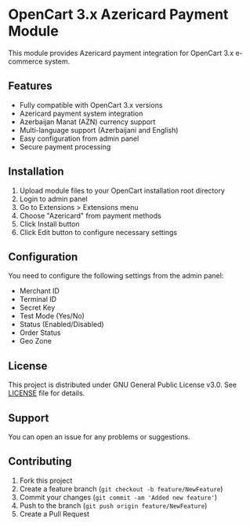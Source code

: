 # OpenCart 3.x Azericard Payment Module

This module provides Azericard payment integration for OpenCart 3.x e-commerce system.

## Features

- Fully compatible with OpenCart 3.x versions
- Azericard payment system integration
- Azerbaijan Manat (AZN) currency support
- Multi-language support (Azerbaijani and English)
- Easy configuration from admin panel
- Secure payment processing

## Installation

1. Upload module files to your OpenCart installation root directory
2. Login to admin panel
3. Go to Extensions > Extensions menu
4. Choose "Azericard" from payment methods
5. Click Install button
6. Click Edit button to configure necessary settings

## Configuration

You need to configure the following settings from the admin panel:

- Merchant ID
- Terminal ID
- Secret Key
- Test Mode (Yes/No)
- Status (Enabled/Disabled)
- Order Status
- Geo Zone

## License

This project is distributed under GNU General Public License v3.0. See [LICENSE](LICENSE) file for details.

## Support

You can open an issue for any problems or suggestions.

## Contributing

1. Fork this project
2. Create a feature branch (`git checkout -b feature/NewFeature`)
3. Commit your changes (`git commit -am 'Added new feature'`)
4. Push to the branch (`git push origin feature/NewFeature`)
5. Create a Pull Request
